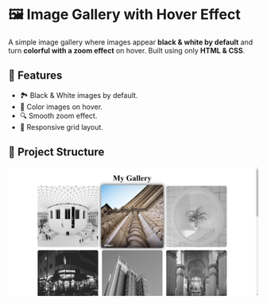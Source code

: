 # 🖼️ Image Gallery with Hover Effect

A simple image gallery where images appear **black & white by default** and turn **colorful with a zoom effect** on hover. Built using only **HTML & CSS**.

## 🚀 Features
- 🏞️ Black & White images by default.
- 🎨 Color images on hover.
- 🔍 Smooth zoom effect.
- 📱 Responsive grid layout.

## 📂 Project Structure
<img width="929" alt="image" src="https://github.com/Sonalishahi06/image-gallery/blob/main/Screenshot%202025-03-08%20033101.png">
